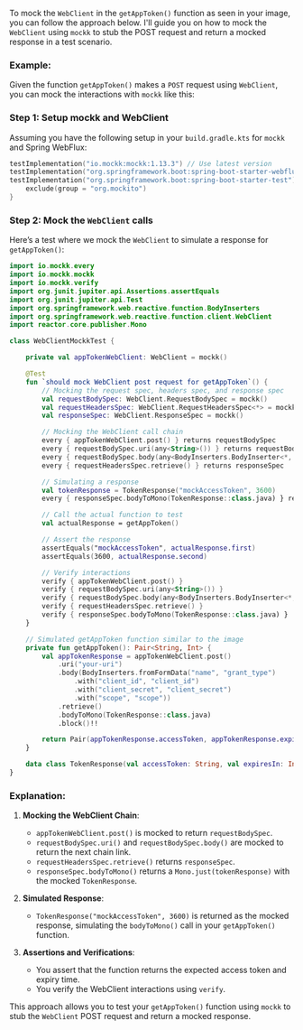 To mock the `WebClient` in the `getAppToken()` function as seen in your image, you can follow the approach below. I'll guide you on how to mock the `WebClient` using `mockk` to stub the POST request and return a mocked response in a test scenario.

### Example:

Given the function `getAppToken()` makes a `POST` request using `WebClient`, you can mock the interactions with `mockk` like this:

### Step 1: Setup mockk and WebClient

Assuming you have the following setup in your `build.gradle.kts` for `mockk` and Spring WebFlux:

```kotlin
testImplementation("io.mockk:mockk:1.13.3") // Use latest version
testImplementation("org.springframework.boot:spring-boot-starter-webflux")
testImplementation("org.springframework.boot:spring-boot-starter-test") {
    exclude(group = "org.mockito")
}
```

### Step 2: Mock the `WebClient` calls

Here’s a test where we mock the `WebClient` to simulate a response for `getAppToken()`:

```kotlin
import io.mockk.every
import io.mockk.mockk
import io.mockk.verify
import org.junit.jupiter.api.Assertions.assertEquals
import org.junit.jupiter.api.Test
import org.springframework.web.reactive.function.BodyInserters
import org.springframework.web.reactive.function.client.WebClient
import reactor.core.publisher.Mono

class WebClientMockkTest {

    private val appTokenWebClient: WebClient = mockk()

    @Test
    fun `should mock WebClient post request for getAppToken`() {
        // Mocking the request spec, headers spec, and response spec
        val requestBodySpec: WebClient.RequestBodySpec = mockk()
        val requestHeadersSpec: WebClient.RequestHeadersSpec<*> = mockk()
        val responseSpec: WebClient.ResponseSpec = mockk()

        // Mocking the WebClient call chain
        every { appTokenWebClient.post() } returns requestBodySpec
        every { requestBodySpec.uri(any<String>()) } returns requestBodySpec
        every { requestBodySpec.body(any<BodyInserters.BodyInserter<*, *>>()) } returns requestHeadersSpec
        every { requestHeadersSpec.retrieve() } returns responseSpec

        // Simulating a response
        val tokenResponse = TokenResponse("mockAccessToken", 3600)
        every { responseSpec.bodyToMono(TokenResponse::class.java) } returns Mono.just(tokenResponse)

        // Call the actual function to test
        val actualResponse = getAppToken()

        // Assert the response
        assertEquals("mockAccessToken", actualResponse.first)
        assertEquals(3600, actualResponse.second)

        // Verify interactions
        verify { appTokenWebClient.post() }
        verify { requestBodySpec.uri(any<String>()) }
        verify { requestBodySpec.body(any<BodyInserters.BodyInserter<*, *>>()) }
        verify { requestHeadersSpec.retrieve() }
        verify { responseSpec.bodyToMono(TokenResponse::class.java) }
    }

    // Simulated getAppToken function similar to the image
    private fun getAppToken(): Pair<String, Int> {
        val appTokenResponse = appTokenWebClient.post()
            .uri("your-uri")
            .body(BodyInserters.fromFormData("name", "grant_type")
                .with("client_id", "client_id")
                .with("client_secret", "client_secret")
                .with("scope", "scope"))
            .retrieve()
            .bodyToMono(TokenResponse::class.java)
            .block()!!

        return Pair(appTokenResponse.accessToken, appTokenResponse.expiresIn)
    }

    data class TokenResponse(val accessToken: String, val expiresIn: Int)
}
```

### Explanation:

1. **Mocking the WebClient Chain**: 
   - `appTokenWebClient.post()` is mocked to return `requestBodySpec`.
   - `requestBodySpec.uri()` and `requestBodySpec.body()` are mocked to return the next chain link.
   - `requestHeadersSpec.retrieve()` returns `responseSpec`.
   - `responseSpec.bodyToMono()` returns a `Mono.just(tokenResponse)` with the mocked `TokenResponse`.

2. **Simulated Response**: 
   - `TokenResponse("mockAccessToken", 3600)` is returned as the mocked response, simulating the `bodyToMono()` call in your `getAppToken()` function.

3. **Assertions and Verifications**: 
   - You assert that the function returns the expected access token and expiry time.
   - You verify the WebClient interactions using `verify`.

This approach allows you to test your `getAppToken()` function using `mockk` to stub the `WebClient` POST request and return a mocked response.
